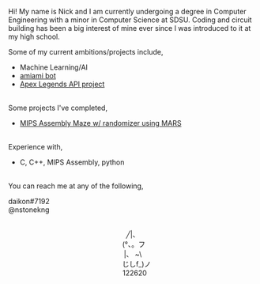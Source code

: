 Hi! My name is Nick and I am currently undergoing a degree in Computer Engineering with a minor in Computer Science at SDSU. Coding and circuit building has been a big interest of mine ever since I was introduced to it at my high school. 

Some of my current ambitions/projects include,

- Machine Learning/AI
- [amiami bot]
- [Apex Legends API project]
<br><br>

Some projects I've completed,

- [MIPS Assembly Maze w/ randomizer using MARS]
<br><br>

Experience with,

- C, C++, MIPS Assembly, python
<br><br>

You can reach me at any of the following,

daikon#7192 <br>
@nstonekng
<br><br>

<p align="center">
╱|、<br>
&nbsp;(°、。フ<br>
|、&nbsp;~\<br>
&nbsp;&nbsp;&nbsp;&nbsp;じしf_)ノ<br>
&nbsp;&nbsp;122620
</p>

[MIPS Assembly Maze w/ randomizer using MARS]: https://github.com/daikonk/mazeGameMARS
[Apex Legends API project]: https://github.com/daikonk/apexAPIDiscordBot
[amiami bot]: https://github.com/daikonk/amiamiAPIDiscordBot
